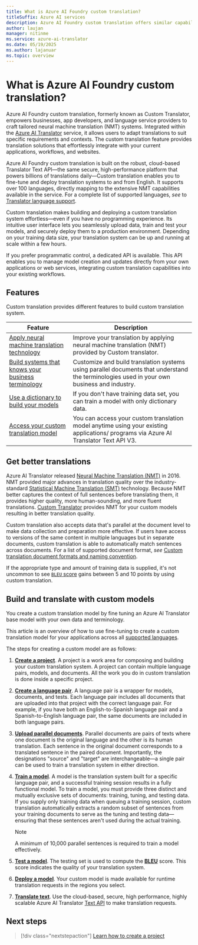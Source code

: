 ```yaml
---
title: What is Azure AI Foundry custom translation?
titleSuffix: Azure AI services
description: Azure AI Foundry custom translation offers similar capabilities to what Azure AI Translator Hub does for Statistical Machine Translation (SMT), but exclusively for Neural Machine Translation (NMT) systems.
author: laujan
manager: nitinme
ms.service: azure-ai-translator
ms.date: 05/19/2025
ms.author: lajanuar
ms.topic: overview
---
```


# What is Azure AI Foundry custom translation?

Azure AI Foundry custom translation, formerly known as Custom Translator, empowers businesses, app developers, and language service providers to craft tailored neural machine translation (NMT) systems. Integrated within the [Azure AI Translator](../../overview.md) service, it allows users to adapt translations to suit specific requirements and contexts. The custom translation feature provides translation solutions that effortlessly integrate with your current applications, workflows, and websites.


Azure AI Foundry custom translation is built on the robust, cloud-based Translator Text API—the same secure, high-performance platform that powers billions of translations daily—Custom translation enables you to fine-tune and deploy translation systems to and from English. It supports over 100 languages, directly mapping to the extensive NMT capabilities available in the service. For a complete list of supported languages, *see* to [Translator language support](../../language-support.md).

Custom translation makes building and deploying a custom translation system effortless—even if you have no programming experience. Its intuitive user interface lets you seamlessly upload data, train and test your models, and securely deploy them to a production environment. Depending on your training data size, your translation system can be up and running at scale within a few hours.

If you prefer programmatic control, a dedicated API is available. This API enables you to manage model creation and updates directly from your own applications or web services, integrating custom translation capabilities into your existing workflows.

## Features

Custom translation provides different features to build custom translation system.

|Feature  |Description  |
|---------|---------|
|[Apply neural machine translation technology](https://www.microsoft.com/translator/blog/2016/11/15/microsoft-translator-launching-neural-network-based-translations-for-all-its-speech-languages/)     |  Improve your translation by applying neural machine translation (NMT) provided by Custom translator.       |
|[Build systems that knows your business terminology](beginners-guide.md)     |  Customize and build translation systems using parallel documents that understand the terminologies used in your own business and industry.       |
|[Use a dictionary to build your models](how-to/train-model.md#when-to-select-dictionary-only-training)     |   If you don't have training data set, you can train a model with only dictionary data.       |
|[Access your custom translation model](how-to/translate-with-model.md)     |  You can access your custom translation model anytime using your existing applications/ programs via Azure AI Translator Text API V3.       |

## Get better translations

Azure AI Translator released [Neural Machine Translation (NMT)](https://www.microsoft.com/translator/blog/2016/11/15/microsoft-translator-launching-neural-network-based-translations-for-all-its-speech-languages/) in 2016. NMT provided major advances in translation quality over the industry-standard [Statistical Machine Translation (SMT)](https://en.wikipedia.org/wiki/Statistical_machine_translation) technology. Because NMT better captures the context of full sentences before translating them, it provides higher quality, more human-sounding, and more fluent translations. [Custom Translator](https://ai.azure.com) provides NMT for your custom models resulting in better translation quality.

Custom translation also accepts data that's parallel at the document level to make data collection and preparation more effective. If users have access to versions of the same content in multiple languages but in separate documents, custom translation is able to automatically match sentences across documents. For a list of supported document format, *see* [Custom translation document formats and naming convention](concepts/document-formats-naming-convention.md).

If the appropriate type and amount of training data is supplied, it's not uncommon to see [`BLEU` score](concepts/bleu-score.md) gains between 5 and 10 points by using custom translation.

## Build and translate with custom models

You create a custom translation model by fine tuning an Azure AI Translator base model with your own data and terminology. 

This article is an overview of how to use fine-tuning to create a custom translation model for your applications across all [supported languages](../../language-support.md).

The steps for creating a custom model are as follows:

1. [**Create a project**](how-to/create-project.md). A project is a work area for composing and building your custom translation system. A project can contain multiple language pairs, models, and documents. All the work you do in custom translation is done inside a specific project.

1. [**Create a language pair**](how-to/create-language-pair.md). A language pair is a wrapper for models, documents, and tests. Each language pair includes all documents that are uploaded into that project with the correct language pair. For example, if you have both an English-to-Spanish language pair and a Spanish-to-English language pair, the same documents are included in both language pairs.

1. [**Upload parallel documents**](how-to/upload-data.md). Parallel documents are pairs of texts where one document is the original language and the other is its human translation. Each sentence in the original document corresponds to a translated sentence in the paired document. Importantly, the designations "source" and "target" are interchangeable—a single pair can be used to train a translation system in either direction.

1. [**Train a model**](how-to/train-model.md). A model is the translation system built for a specific language pair, and a successful training session results in a fully functional model. To train a model, you must provide three distinct and mutually exclusive sets of documents: training, tuning, and testing data. If you supply only training data when queuing a training session, custom translation automatically extracts a random subset of sentences from your training documents to serve as the tuning and testing data—ensuring that these sentences aren't used during the actual training. 

    > [!NOTE]
    > A minimum of 10,000 parallel sentences is required to train a model effectively.

1. [**Test a model**](how-to/test-model.md). The testing set is used to compute the [**BLEU**](concepts/bleu-score.md) score. This score indicates the quality of your translation system.

1. [**Deploy a model**](how-to/deploy-model.md). Your custom model is made available for runtime translation requests in the regions you select.

1. [**Translate text**](../../text-translation/reference/v4/translate-api.md). Use the cloud-based, secure, high performance, highly scalable Azure AI Translator [Text API](../../text-translation/reference/v4/translate-api.md) to make translation requests.

## Next steps

> [!div class="nextstepaction"]
> [Learn how to create a project](how-to/create-project.md)
